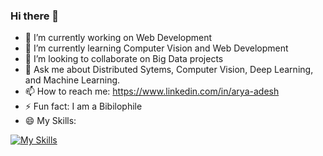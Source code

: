 ### Hi there 👋

<!--
**Arya-adesh/Arya-adesh** is a ✨ _special_ ✨ repository because its `README.md` (this file) appears on your GitHub profile.

Here are some ideas to get you started:
-->
- 🔭 I’m currently working on Web Development
- 🌱 I’m currently learning Computer Vision and Web Development
- 👯 I’m looking to collaborate on Big Data projects
- 💬 Ask me about Distributed Sytems, Computer Vision, Deep Learning, and Machine Learning.
- 📫 How to reach me: https://www.linkedin.com/in/arya-adesh
- ⚡ Fun fact: I am a Bibilophile
-  😄 My Skills:

[![My Skills](https://skillicons.dev/icons?i=js,html,css,c,cpp,python,java,flask,matlab,php,react,nodejs,mysql,mongo,arduino)](https://skillicons.dev)

